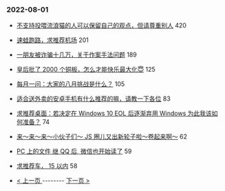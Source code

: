 ### 2022-08-01 
- [不支持投喂流浪猫的人可以保留自己的观点，但请尊重别人](https://www.v2ex.com/t/869852) 420
- [速蛙跑路，求推荐机场](https://www.v2ex.com/t/869861) 201
- [一朋友被诈骗十几万，关于作案手法问题](https://www.v2ex.com/t/869882) 189
- [皇后批了 2000 个铜板，怎么才能快乐最大化😇](https://www.v2ex.com/t/869936) 125
- [每月一问：大家的八月挑战是什么？](https://www.v2ex.com/t/869890) 105
- [适合送外卖的安卓手机有什么推荐的嘛，请教一下各位](https://www.v2ex.com/t/869810) 83
- [求推荐桌面：若决定在 Windows 10 EOL 后逐渐弃用 Windows 为此我该如何准备？](https://www.v2ex.com/t/869835) 74
- [来～来～来～小伙子们～ JS 圈儿又出新轮子啦～卷起来啊～](https://www.v2ex.com/t/869858) 62
- [PC 上的文件 继 QQ 后, 微信也开始读了](https://www.v2ex.com/t/869864) 59
- [求推荐车， 15 以内](https://www.v2ex.com/t/869901) 58 

- [ < 上一页 ](https://github.com/able8/v2ex-hot-record/blob/master/2022-07-31.md) -------- [ 下一页 > ](https://github.com/able8/v2ex-hot-record/blob/master/2022-08-02.md)